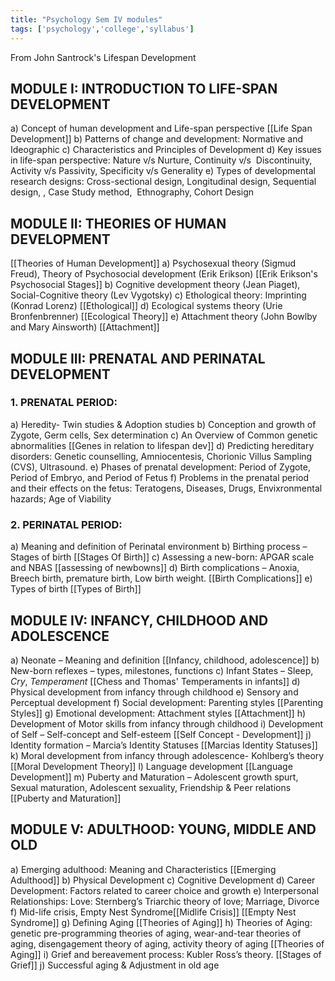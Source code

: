 ```yaml
---
title: "Psychology Sem IV modules"
tags: ['psychology','college','syllabus']
---
```


From John Santrock's Lifespan Development  
## MODULE I: INTRODUCTION TO LIFE-SPAN DEVELOPMENT
a) Concept of human development and Life-span perspective [[Life Span Development]]
b) Patterns of change and development: Normative and Ideographic 
c) Characteristics and Principles of Development
d) Key issues in life-span perspective: Nature v/s Nurture, Continuity v/s  Discontinuity,
Activity v/s Passivity, Specificity v/s Generality 
e) Types of developmental research designs: Cross-sectional design, Longitudinal design, Sequential design, , Case Study method,  Ethnography, Cohort Design 

## MODULE II: THEORIES OF HUMAN DEVELOPMENT
[[Theories of Human Development]]
a) Psychosexual theory (Sigmud Freud), Theory of Psychosocial development (Erik
Erikson) [[Erik Erikson's Psychosocial Stages]]
b) Cognitive development theory (Jean Piaget), Social-Cognitive theory (Lev Vygotsky) 
c) Ethological theory: Imprinting (Konrad Lorenz) [[Ethological]]
d) Ecological systems theory (Urie Bronfenbrenner) [[Ecological Theory]]
e) Attachment theory (John Bowlby and Mary Ainsworth) [[Attachment]]

## MODULE III: PRENATAL AND PERINATAL DEVELOPMENT
### 1. PRENATAL PERIOD:  
a) Heredity- Twin studies &amp; Adoption studies 
b) Conception and growth of Zygote, Germ cells, Sex determination 
c) An Overview of Common genetic abnormalities [[Genes in relation to lifespan dev]]
d) Predicting hereditary disorders: Genetic counselling, Amniocentesis, Chorionic Villus Sampling (CVS), Ultrasound. 
e) Phases of prenatal development: Period of Zygote, Period of Embryo, and Period of Fetus 
f) Problems in the prenatal period and their effects on the fetus: Teratogens, Diseases, Drugs, Envixronmental hazards; Age of Viability 
### 2. PERINATAL PERIOD: 
a) Meaning and definition of Perinatal environment
b) Birthing process – Stages of birth [[Stages Of Birth]]
c) Assessing a new-born: APGAR scale and NBAS [[assessing of newbowns]]
d) Birth complications – Anoxia, Breech birth, premature birth, Low birth weight. [[Birth Complications]]
e) Types of birth [[Types of Birth]]

## MODULE IV: INFANCY, CHILDHOOD AND ADOLESCENCE 
a) Neonate – Meaning and definition [[Infancy, childhood, adolescence]]
b) New-born reflexes – types, milestones, functions
c) Infant States – Sleep, *Cry*, *Temperament* [[Chess and Thomas' Temperaments in infants]]
d) Physical development from infancy through childhood 
e) Sensory and Perceptual development 
f) Social development: Parenting styles [[Parenting Styles]]
g) Emotional development: Attachment styles [[Attachment]] 
h) Development of Motor skills from infancy through childhood 
i) Development of Self – Self-concept and Self-esteem [[Self Concept - Development]]
j) Identity formation – Marcia’s Identity Statuses [[Marcias Identity Statuses]]
k) Moral development from infancy through adolescence- Kohlberg’s theory [[Moral Development Theory]]
l) Language development [[Language Development]]
m) Puberty and Maturation – Adolescent growth spurt, Sexual maturation, Adolescent sexuality, Friendship &amp; Peer relations [[Puberty and Maturation]]

## MODULE V: ADULTHOOD: YOUNG, MIDDLE AND OLD 
a) Emerging adulthood: Meaning and Characteristics [[Emerging Adulthood]]
b) Physical Development
c) Cognitive Development
d) Career Development: Factors related to career choice and growth
e) Interpersonal Relationships: Love: Sternberg’s Triarchic theory of love; Marriage, Divorce
f) Mid-life crisis, Empty Nest Syndrome[[Midlife Crisis]]  [[Empty Nest Syndrome]]
g) Defining Aging [[Theories of Aging]]
h) Theories of Aging: genetic pre-programming theories of aging, wear-and-tear theories of aging, disengagement theory of aging, activity theory of aging [[Theories of Aging]]
i) Grief and bereavement process: Kubler Ross’s theory. [[Stages of Grief]]
j) Successful aging & Adjustment in old age 